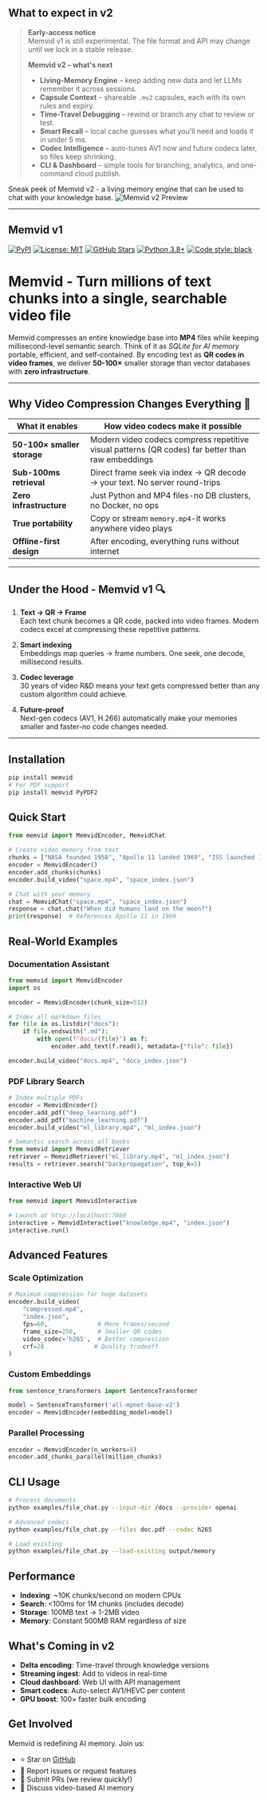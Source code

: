 ## What to expect in v2

> **Early-access notice**  
> Memvid v1 is still experimental. The file format and API may change until we lock in a stable release.
> 
> **Memvid v2 – what's next**  
> - **Living-Memory Engine** – keep adding new data and let LLMs remember it across sessions.  
> - **Capsule Context** – shareable `.mv2` capsules, each with its own rules and expiry.  
> - **Time-Travel Debugging** – rewind or branch any chat to review or test.  
> - **Smart Recall** – local cache guesses what you’ll need and loads it in under 5 ms.  
> - **Codec Intelligence** – auto-tunes AV1 now and future codecs later, so files keep shrinking.  
> - **CLI & Dashboard** – simple tools for branching, analytics, and one-command cloud publish.  

Sneak peek of Memvid v2 - a living memory engine that can be used to chat with your knowledge base.
![Memvid v2 Preview](assets/mv2.png)


---

## Memvid v1



[![PyPI](https://img.shields.io/pypi/v/memvid)](https://pypi.org/project/memvid/)
[![License: MIT](https://img.shields.io/badge/License-MIT-yellow.svg)](https://opensource.org/licenses/MIT)
[![GitHub Stars](https://img.shields.io/github/stars/olow304/memvid)](https://github.com/olow304/memvid)
[![Python 3.8+](https://img.shields.io/badge/python-3.8+-blue.svg)](https://www.python.org/downloads/)
[![Code style: black](https://img.shields.io/badge/code%20style-black-000000.svg)](https://github.com/psf/black)

# Memvid - Turn millions of text chunks into a single, searchable video file

Memvid compresses an entire knowledge base into **MP4** files while keeping millisecond-level semantic search. Think of it as *SQLite for AI memory* portable, efficient, and self-contained. By encoding text as **QR codes in video frames**, we deliver **50-100×** smaller storage than vector databases with **zero infrastructure**.

---

## Why Video Compression Changes Everything 🚀

| What it enables | How video codecs make it possible |
|---------|-------------------|
| **50-100× smaller storage** | Modern video codecs compress repetitive visual patterns (QR codes) far better than raw embeddings |
| **Sub-100ms retrieval** | Direct frame seek via index → QR decode → your text. No server round-trips |
| **Zero infrastructure** | Just Python and MP4 files-no DB clusters, no Docker, no ops |
| **True portability** | Copy or stream `memory.mp4`-it works anywhere video plays |
| **Offline-first design** | After encoding, everything runs without internet |

---

## Under the Hood - Memvid v1 🔍

1. **Text → QR → Frame**  
   Each text chunk becomes a QR code, packed into video frames. Modern codecs excel at compressing these repetitive patterns.

2. **Smart indexing**  
   Embeddings map queries → frame numbers. One seek, one decode, millisecond results.

3. **Codec leverage**  
   30 years of video R&D means your text gets compressed better than any custom algorithm could achieve.

4. **Future-proof**  
   Next-gen codecs (AV1, H.266) automatically make your memories smaller and faster-no code changes needed.

---

## Installation
```bash
pip install memvid
# For PDF support
pip install memvid PyPDF2
```

## Quick Start
```python
from memvid import MemvidEncoder, MemvidChat

# Create video memory from text
chunks = ["NASA founded 1958", "Apollo 11 landed 1969", "ISS launched 1998"]
encoder = MemvidEncoder()
encoder.add_chunks(chunks)
encoder.build_video("space.mp4", "space_index.json")

# Chat with your memory
chat = MemvidChat("space.mp4", "space_index.json")
response = chat.chat("When did humans land on the moon?")
print(response)  # References Apollo 11 in 1969
```

## Real-World Examples

### Documentation Assistant
```python
from memvid import MemvidEncoder
import os

encoder = MemvidEncoder(chunk_size=512)

# Index all markdown files
for file in os.listdir("docs"):
    if file.endswith(".md"):
        with open(f"docs/{file}") as f:
            encoder.add_text(f.read(), metadata={"file": file})

encoder.build_video("docs.mp4", "docs_index.json")
```

### PDF Library Search
```python
# Index multiple PDFs
encoder = MemvidEncoder()
encoder.add_pdf("deep_learning.pdf")
encoder.add_pdf("machine_learning.pdf") 
encoder.build_video("ml_library.mp4", "ml_index.json")

# Semantic search across all books
from memvid import MemvidRetriever
retriever = MemvidRetriever("ml_library.mp4", "ml_index.json")
results = retriever.search("backpropagation", top_k=5)
```

### Interactive Web UI
```python
from memvid import MemvidInteractive

# Launch at http://localhost:7860
interactive = MemvidInteractive("knowledge.mp4", "index.json")
interactive.run()
```

## Advanced Features

### Scale Optimization
```python
# Maximum compression for huge datasets
encoder.build_video(
    "compressed.mp4",
    "index.json", 
    fps=60,              # More frames/second
    frame_size=256,      # Smaller QR codes
    video_codec='h265',  # Better compression
    crf=28              # Quality tradeoff
)
```

### Custom Embeddings
```python
from sentence_transformers import SentenceTransformer

model = SentenceTransformer('all-mpnet-base-v2')
encoder = MemvidEncoder(embedding_model=model)
```

### Parallel Processing
```python
encoder = MemvidEncoder(n_workers=8)
encoder.add_chunks_parallel(million_chunks)
```

## CLI Usage
```bash
# Process documents
python examples/file_chat.py --input-dir /docs --provider openai

# Advanced codecs
python examples/file_chat.py --files doc.pdf --codec h265

# Load existing
python examples/file_chat.py --load-existing output/memory
```

## Performance

- **Indexing**: ~10K chunks/second on modern CPUs
- **Search**: <100ms for 1M chunks (includes decode)
- **Storage**: 100MB text → 1-2MB video
- **Memory**: Constant 500MB RAM regardless of size

## What's Coming in v2

- **Delta encoding**: Time-travel through knowledge versions
- **Streaming ingest**: Add to videos in real-time
- **Cloud dashboard**: Web UI with API management
- **Smart codecs**: Auto-select AV1/HEVC per content
- **GPU boost**: 100× faster bulk encoding

## Get Involved

Memvid is redefining AI memory. Join us:

- ⭐ Star on [GitHub](https://github.com/olow304/memvid)
- 🐛 Report issues or request features
- 🔧 Submit PRs (we review quickly!)
- 💬 Discuss video-based AI memory

